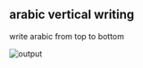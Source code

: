 arabic vertical writing
---

write arabic from top to bottom

![output](https://github.com/ekm507/arabic-vertical/assets/13185969/1a78805a-fca6-4163-80f4-de93cae7ad0d)
